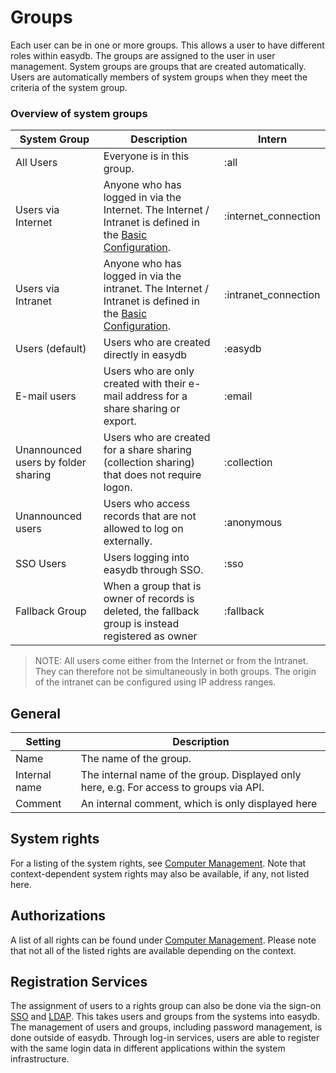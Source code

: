 # Groups

Each user can be in one or more groups. This allows a user to have different roles within easydb. The groups are assigned to the user in user management. System groups are groups that are created automatically. Users are automatically members of system groups when they meet the criteria of the system group.

### Overview of system groups

| System Group | Description | Intern |
| - | - | - |
| All Users | Everyone is in this group. |:all |
| Users via Internet | Anyone who has logged in via the Internet. The Internet / Intranet is defined in the [Basic Configuration](../../administration/base-config/). |:internet_connection |
| Users via Intranet | Anyone who has logged in via the intranet. The Internet / Intranet is defined in the [Basic Configuration](../../administration/base-config/). |:intranet_connection |
| Users (default) | Users who are created directly in easydb |:easydb |
| E-mail users | Users who are only created with their e-mail address for a share sharing or export. |:email |
| Unannounced users by folder sharing | Users who are created for a share sharing (collection sharing) that does not require logon. |:collection |
| Unannounced users | Users who access records that are not allowed to log on externally. |:anonymous |
| SSO Users | Users logging into easydb through SSO. |:sso |
| Fallback Group | When a group that is owner of records is deleted, the fallback group is instead registered as owner | :fallback |


> NOTE: All users come either from the Internet or from the Intranet. They can therefore not be simultaneously in both groups. The origin of the intranet can be configured using IP address ranges.

## General

| Setting | Description |
| - | - |
| Name | The name of the group. |
| Internal name | The internal name of the group. Displayed only here, e.g. For access to groups via API. |
| Comment | An internal comment, which is only displayed here|

## System rights

For a listing of the system rights, see [Computer Management](/docs/webfrontend/rightsmanagement). Note that context-dependent system rights may also be available, if any, not listed here.

## Authorizations

A list of all rights can be found under [Computer Management](/docs/webfrontend/rightsmanagement). Please note that not all of the listed rights are available depending on the context.

## Registration Services
The assignment of users to a rights group can also be done via the sign-on [SSO](/docs/sysadmin/configuration/sso) and [LDAP](/docs/sysadmin/configuration/ldap). This takes users and groups from the systems into easydb. The management of users and groups, including password management, is done outside of easydb. Through log-in services, users are able to register with the same login data in different applications within the system infrastructure.